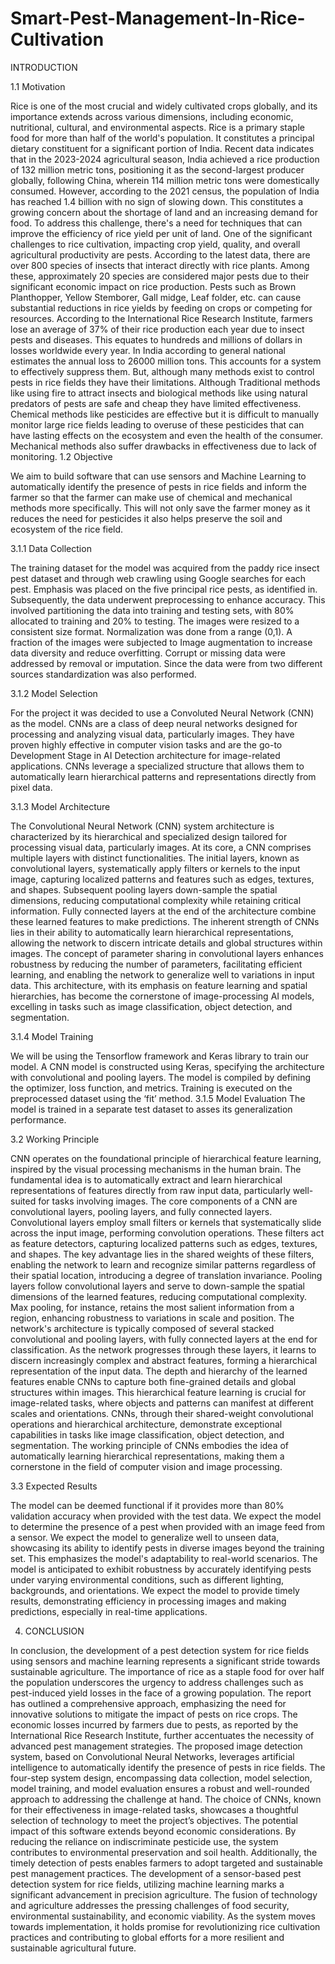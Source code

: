 # Smart-Pest-Management-In-Rice-Cultivation

 INTRODUCTION
 
1.1 Motivation

Rice is one of the most crucial and widely cultivated crops globally, and its
importance extends across various dimensions, including economic, nutritional,
cultural, and environmental aspects. Rice is a primary staple food for more than half
of the world's population. It constitutes a principal dietary constituent for a
significant portion of India. Recent data indicates that in the 2023-2024 agricultural
season, India achieved a rice production of 132 million metric tons, positioning it as
the second-largest producer globally, following China, wherein 114 million metric
tons were domestically consumed. However, according to the 2021 census, the
population of India has reached 1.4 billion with no sign of slowing down. This
constitutes a growing concern about the shortage of land and an increasing demand
for food. To address this challenge, there's a need for techniques that can improve
the efficiency of rice yield per unit of land. One of the significant challenges to rice
cultivation, impacting crop yield, quality, and overall agricultural productivity are
pests. According to the latest data, there are over 800 species of insects that interact
directly with rice plants. Among these, approximately 20 species are considered
major pests due to their significant economic impact on rice production. Pests such
as Brown Planthopper, Yellow Stemborer, Gall midge, Leaf folder, etc. can cause
substantial reductions in rice yields by feeding on crops or competing for resources.
According to the International Rice Research Institute, farmers lose an average of
37% of their rice production each year due to insect pests and diseases. This equates
to hundreds and millions of dollars in losses worldwide every year. In India
according to general national estimates the annual loss to 26000 million tons. This
accounts for a system to effectively suppress them. But, although many methods
exist to control pests in rice fields they have their limitations. Although Traditional
methods like using fire to attract insects and biological methods like using natural
predators of pests are safe and cheap they have limited effectiveness. Chemical
methods like pesticides are effective but it is difficult to manually monitor large rice
fields leading to overuse of these pesticides that can have lasting effects on the
ecosystem and even the health of the consumer. Mechanical methods also suffer
drawbacks in effectiveness due to lack of monitoring.
1.2 Objective

We aim to build software that can use sensors and Machine Learning to
automatically identify the presence of pests in rice fields and inform the farmer so
that the farmer can make use of chemical and mechanical methods more specifically.
This will not only save the farmer money as it reduces the need for pesticides it also
helps preserve the soil and ecosystem of the rice field.

3.1.1 Data Collection

The training dataset for the model was acquired from the paddy rice
insect pest dataset and through web crawling using Google searches
for each pest. Emphasis was placed on the five principal rice pests, as
identified in. Subsequently, the data underwent preprocessing to
enhance accuracy. This involved partitioning the data into training and
testing sets, with 80% allocated to training and 20% to testing. The
images were resized to a consistent size format. Normalization was done
from a range (0,1). A fraction of the images were subjected to Image
augmentation to increase data diversity and reduce overfitting. Corrupt or
missing data were addressed by removal or imputation. Since the data
were from two different sources standardization was also performed.

3.1.2 Model Selection

For the project it was decided to use a Convoluted Neural Network
(CNN) as the model. CNNs are a class of deep neural networks designed
for processing and analyzing visual data, particularly images. They have
proven highly effective in computer vision tasks and are the go-to
Development Stage in AI Detection
architecture for image-related applications. CNNs leverage a specialized
structure that allows them to automatically learn hierarchical patterns and
representations directly from pixel data.

3.1.3 Model Architecture

The Convolutional Neural Network (CNN) system architecture is
characterized by its hierarchical and specialized design tailored for
processing visual data, particularly images. At its core, a CNN comprises
multiple layers with distinct functionalities. The initial layers, known as
convolutional layers, systematically apply filters or kernels to the input
image, capturing localized patterns and features such as edges, textures,
and shapes. Subsequent pooling layers down-sample the spatial
dimensions, reducing computational complexity while retaining critical
information. Fully connected layers at the end of the architecture combine
these learned features to make predictions. The inherent strength of CNNs
lies in their ability to automatically learn hierarchical representations,
allowing the network to discern intricate details and global structures
within images. The concept of parameter sharing in convolutional layers
enhances robustness by reducing the number of parameters, facilitating
efficient learning, and enabling the network to generalize well to
variations in input data. This architecture, with its emphasis on feature
learning and spatial hierarchies, has become the cornerstone of
image-processing AI models, excelling in tasks such as image
classification, object detection, and segmentation.

3.1.4 Model Training

We will be using the Tensorflow framework and Keras library to
train our model. A CNN model is constructed using Keras, specifying the
architecture with convolutional and pooling layers. The model is
compiled by defining the optimizer, loss function, and metrics. Training is
executed on the preprocessed dataset using the ‘fit’ method.
3.1.5 Model Evaluation
The model is trained in a separate test dataset to asses its
generalization performance.

3.2 Working Principle

CNN operates on the foundational principle of hierarchical feature
learning, inspired by the visual processing mechanisms in the human brain. The
fundamental idea is to automatically extract and learn hierarchical
representations of features directly from raw input data, particularly well-suited
for tasks involving images. The core components of a CNN are convolutional
layers, pooling layers, and fully connected layers. Convolutional layers employ
small filters or kernels that systematically slide across the input image,
performing convolution operations. These filters act as feature detectors,
capturing localized patterns such as edges, textures, and shapes. The key
advantage lies in the shared weights of these filters, enabling the network to
learn and recognize similar patterns regardless of their spatial location,
introducing a degree of translation invariance. Pooling layers follow
convolutional layers and serve to down-sample the spatial dimensions of the
learned features, reducing computational complexity. Max pooling, for instance,
retains the most salient information from a region, enhancing robustness to
variations in scale and position. The network's architecture is typically
composed of several stacked convolutional and pooling layers, with fully
connected layers at the end for classification. As the network progresses through
these layers, it learns to discern increasingly complex and abstract features,
forming a hierarchical representation of the input data. The depth and hierarchy
of the learned features enable CNNs to capture both fine-grained details and
global structures within images. This hierarchical feature learning is crucial for
image-related tasks, where objects and patterns can manifest at different scales
and orientations. CNNs, through their shared-weight convolutional operations
and hierarchical architecture, demonstrate exceptional capabilities in tasks like
image classification, object detection, and segmentation. The working principle
of CNNs embodies the idea of automatically learning hierarchical
representations, making them a cornerstone in the field of computer vision and
image processing.

3.3 Expected Results

The model can be deemed functional if it provides more than 80%
validation accuracy when provided with the test data. We expect the model to
determine the presence of a pest when provided with an image feed from a
sensor. We expect the model to generalize well to unseen data, showcasing its
ability to identify pests in diverse images beyond the training set. This
emphasizes the model's adaptability to real-world scenarios. The model is
anticipated to exhibit robustness by accurately identifying pests under varying
environmental conditions, such as different lighting, backgrounds, and
orientations. We expect the model to provide timely results, demonstrating
efficiency in processing images and making predictions, especially in real-time
applications.

4. CONCLUSION

In conclusion, the development of a pest detection system for rice fields using
sensors and machine learning represents a significant stride towards sustainable
agriculture. The importance of rice as a staple food for over half the population
underscores the urgency to address challenges such as pest-induced yield losses in the
face of a growing population.
The report has outlined a comprehensive approach, emphasizing the need for
innovative solutions to mitigate the impact of pests on rice crops. The economic losses
incurred by farmers due to pests, as reported by the International Rice Research
Institute, further accentuates the necessity of advanced pest management strategies.
The proposed image detection system, based on Convolutional Neural
Networks, leverages artificial intelligence to automatically identify the presence of
pests in rice fields. The four-step system design, encompassing data collection, model
selection, model training, and model evaluation ensures a robust and well-rounded
approach to addressing the challenge at hand. The choice of CNNs, known for their
effectiveness in image-related tasks, showcases a thoughtful selection of technology to
meet the project’s objectives.
The potential impact of this software extends beyond economic considerations.
By reducing the reliance on indiscriminate pesticide use, the system contributes to
environmental preservation and soil health. Additionally, the timely detection of pests
enables farmers to adopt targeted and sustainable pest management practices. The
development of a sensor-based pest detection system for rice fields, utilizing machine
learning marks a significant advancement in precision agriculture. The fusion of
technology and agriculture addresses the pressing challenges of food security,
environmental sustainability, and economic viability. As the system moves towards
implementation, it holds promise for revolutionizing rice cultivation practices and
contributing to global efforts for a more resilient and sustainable agricultural future.
